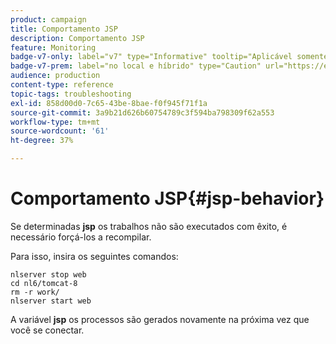 ```yaml
---
product: campaign
title: Comportamento JSP
description: Comportamento JSP
feature: Monitoring
badge-v7-only: label="v7" type="Informative" tooltip="Aplicável somente ao Campaign Classic v7"
badge-v7-prem: label="no local e híbrido" type="Caution" url="https://experienceleague.adobe.com/docs/campaign-classic/using/installing-campaign-classic/architecture-and-hosting-models/hosting-models-lp/hosting-models.html?lang=pt-BR" tooltip="Aplica-se somente a implantações locais e híbridas"
audience: production
content-type: reference
topic-tags: troubleshooting
exl-id: 858d00d0-7c65-43be-8bae-f0f945f71f1a
source-git-commit: 3a9b21d626b60754789c3f594ba798309f62a553
workflow-type: tm+mt
source-wordcount: '61'
ht-degree: 37%

---
```


# Comportamento JSP{#jsp-behavior}



Se determinadas **jsp** os trabalhos não são executados com êxito, é necessário forçá-los a recompilar.

Para isso, insira os seguintes comandos:

```
nlserver stop web
cd nl6/tomcat-8
rm -r work/
nlserver start web
```

A variável **jsp** os processos são gerados novamente na próxima vez que você se conectar.

